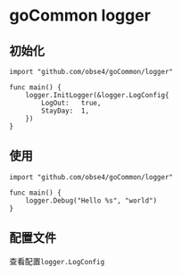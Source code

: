 # goCommon logger

## 初始化
```
import "github.com/obse4/goCommon/logger"

func main() {
    logger.InitLogger(&logger.LogConfig{
		LogOut:   true,
		StayDay:  1,
	})
}

```

## 使用
```
import "github.com/obse4/goCommon/logger"

func main() {
    logger.Debug("Hello %s", "world")
}
```

## 配置文件
查看配置`logger.LogConfig`